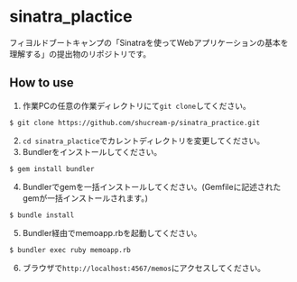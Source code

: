 # sinatra_plactice
フィヨルドブートキャンプの「Sinatraを使ってWebアプリケーションの基本を理解する」の提出物のリポジトリです。

## How to use
1. 作業PCの任意の作業ディレクトリにて`git clone`してください。

```
$ git clone https://github.com/shucream-p/sinatra_practice.git
```
2. `cd sinatra_plactice`でカレントディレクトリを変更してください。
3. Bundlerをインストールしてください。

```
$ gem install bundler
```
4. Bundlerでgemを一括インストールしてください。(Gemfileに記述されたgemが一括インストールされます。)

```
$ bundle install
```
5. Bundler経由でmemoapp.rbを起動してください。

```
$ bundler exec ruby memoapp.rb
```

6. ブラウザで`http://localhost:4567/memos`にアクセスしてください。
